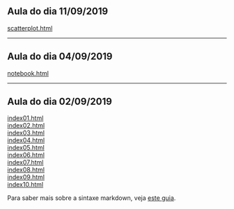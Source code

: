 ## Aula do dia 11/09/2019
[scatterplot.html](d3_scale/scatterplot.html)<br>

---

## Aula do dia 04/09/2019
[notebook.html](d3_intro/notebook.html)<br>

---

## Aula do dia 02/09/2019

[index01.html](basic/index01.html)<br>
[index02.html](basic/index02.html)<br>
[index03.html](basic/index03.html)<br>
[index04.html](basic/index04.html)<br>
[index05.html](basic/index05.html)<br>
[index06.html](basic/index06.html)<br>
[index07.html](basic/index07.html)<br>
[index08.html](basic/index08.html)<br>
[index09.html](basic/index09.html)<br>
[index10.html](basic/index10.html)<br>


Para saber mais sobre a sintaxe markdown, veja [este guia](https://guides.github.com/features/mastering-markdown/).